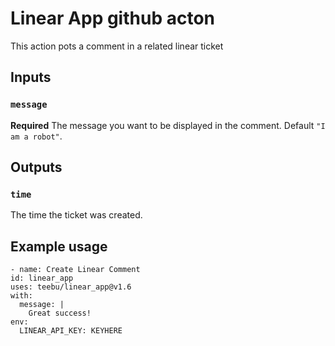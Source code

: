 # Linear App github acton

This action pots a comment in a related linear ticket

## Inputs

### `message`

**Required** The message you want to be displayed in the comment. Default `"I am a robot"`.

## Outputs

### `time`

The time the ticket was created.

## Example usage

```
- name: Create Linear Comment
id: linear_app
uses: teebu/linear_app@v1.6
with:
  message: |
    Great success!
env:
  LINEAR_API_KEY: KEYHERE
```